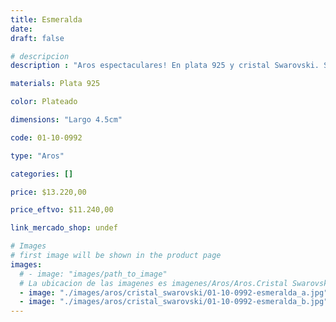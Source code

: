 ```yaml
---
title: Esmeralda
date: 
draft: false

# descripcion
description : "Aros espectaculares! En plata 925 y cristal Swarovski. Simplemente bellísimos."

materials: Plata 925

color: Plateado

dimensions: "Largo 4.5cm"

code: 01-10-0992

type: "Aros"

categories: []

price: $13.220,00

price_eftvo: $11.240,00

link_mercado_shop: undef

# Images
# first image will be shown in the product page
images:
  # - image: "images/path_to_image"
  # La ubicacion de las imagenes es imagenes/Aros/Aros.Cristal Swarovski/01-10-0992-esmeralda
  - image: "./images/aros/cristal_swarovski/01-10-0992-esmeralda_a.jpg"
  - image: "./images/aros/cristal_swarovski/01-10-0992-esmeralda_b.jpg"
---
```

